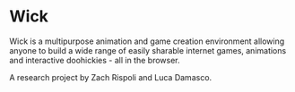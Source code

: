 # Wick

Wick is a multipurpose animation and game creation environment allowing anyone to build a wide range of easily sharable internet games, animations and interactive doohickies - all in the browser.  

A research project by Zach Rispoli and Luca Damasco. 
